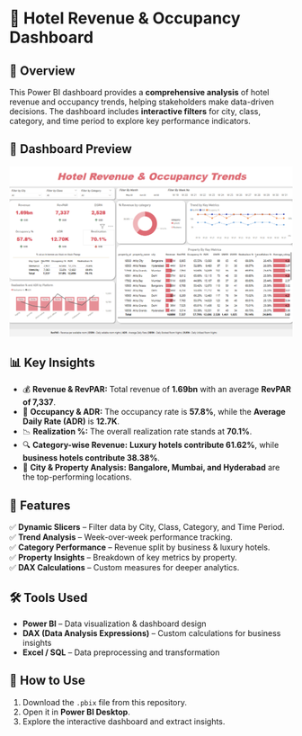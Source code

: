 # 🏨 Hotel Revenue & Occupancy Dashboard  

## 📌 Overview  
This Power BI dashboard provides a **comprehensive analysis** of hotel revenue and occupancy trends, helping stakeholders make data-driven decisions. The dashboard includes **interactive filters** for city, class, category, and time period to explore key performance indicators.  

## 📸 Dashboard Preview  
![Hotel Revenue & Occupancy Trends](https://github.com/shivasai45/PowerB--Analysis-/blob/main/Image%20Hotel%20Project.png)  

## 📊 Key Insights  
- 💰 **Revenue & RevPAR:** Total revenue of **1.69bn** with an average **RevPAR of 7,337**.  
- 🏨 **Occupancy & ADR:** The occupancy rate is **57.8%**, while the **Average Daily Rate (ADR)** is **12.7K**.  
- 📉 **Realization %:** The overall realization rate stands at **70.1%**.  
- 🔍 **Category-wise Revenue:** **Luxury hotels contribute 61.62%**, while **business hotels contribute 38.38%**.  
- 📍 **City & Property Analysis:** **Bangalore, Mumbai, and Hyderabad** are the top-performing locations.  

 

## 🎯 Features  
✅ **Dynamic Slicers** – Filter data by City, Class, Category, and Time Period.  
✅ **Trend Analysis** – Week-over-week performance tracking.  
✅ **Category Performance** – Revenue split by business & luxury hotels.  
✅ **Property Insights** – Breakdown of key metrics by property.  
✅ **DAX Calculations** – Custom measures for deeper analytics.  

  

## 🛠️ Tools Used  
- **Power BI** – Data visualization & dashboard design  
- **DAX (Data Analysis Expressions)** – Custom calculations for business insights  
- **Excel / SQL** – Data preprocessing and transformation  

## 🚀 How to Use  
1. Download the `.pbix` file from this repository.  
2. Open it in **Power BI Desktop**.  
3. Explore the interactive dashboard and extract insights.  

 
